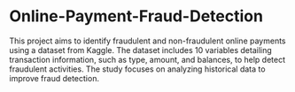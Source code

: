 # Online-Payment-Fraud-Detection
This project aims to identify fraudulent and non-fraudulent online payments using a dataset from Kaggle. The dataset includes 10 variables detailing transaction information, such as type, amount, and balances, to help detect fraudulent activities. The study focuses on analyzing historical data to improve fraud detection.
